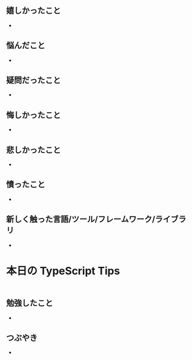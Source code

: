## 嬉しかったこと

-

## 悩んだこと

-

## 疑問だったこと

-

## 悔しかったこと

-

## 悲しかったこと

-

## 憤ったこと

-

## 新しく触った言語/ツール/フレームワーク/ライブラリ

-

# 本日の TypeScript Tips

###

```

```

## 勉強したこと

-

## つぶやき

-
